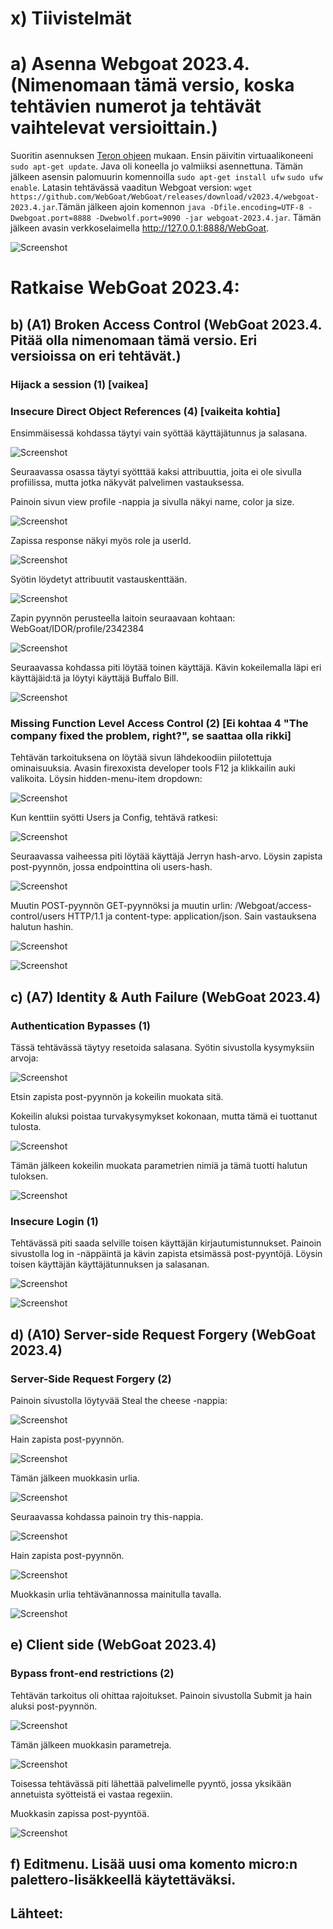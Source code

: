 # x) Tiivistelmät

# a) Asenna Webgoat 2023.4. (Nimenomaan tämä versio, koska tehtävien numerot ja tehtävät vaihtelevat versioittain.)

Suoritin asennuksen [Teron ohjeen](https://terokarvinen.com/2023/webgoat-2023-4-ethical-web-hacking/) mukaan. Ensin päivitin virtuaalikoneeni `sudo apt-get update`. Java oli koneella jo valmiiksi asennettuna. Tämän jälkeen asensin palomuurin komennoilla `sudo apt-get install ufw` `sudo ufw enable`. Latasin tehtävässä vaaditun Webgoat version: `wget https://github.com/WebGoat/WebGoat/releases/download/v2023.4/webgoat-2023.4.jar`.Tämän jälkeen ajoin komennon `java -Dfile.encoding=UTF-8 -Dwebgoat.port=8888 -Dwebwolf.port=9090 -jar webgoat-2023.4.jar`. Tämän jälkeen avasin verkkoselaimella http://127.0.0.1:8888/WebGoat.

![Screenshot](https://github.com/user-attachments/assets/dc396085-bedb-4ee4-82f2-762e6d7173aa)


# Ratkaise WebGoat 2023.4:
## b) (A1) Broken Access Control (WebGoat 2023.4. Pitää olla nimenomaan tämä versio. Eri versioissa on eri tehtävät.)

### Hijack a session (1) [vaikea]

### Insecure Direct Object References (4) [vaikeita kohtia]

Ensimmäisessä kohdassa täytyi vain syöttää käyttäjätunnus ja salasana.

![Screenshot](https://github.com/user-attachments/assets/a32a8cf4-0e65-4a53-b8ac-f0f21e1580ef)

Seuraavassa osassa täytyi syötttää kaksi attribuuttia, joita ei ole sivulla profiilissa, mutta jotka näkyvät palvelimen vastauksessa. 

Painoin sivun view profile -nappia ja sivulla näkyi name, color ja size. 

![Screenshot](https://github.com/user-attachments/assets/6e206d67a94a-4bbb-9cec-2bca1b19b4ac)

Zapissa response näkyi myös role ja userId. 

![Screenshot](https://github.com/user-attachments/assets/4638ec86-c7b1-4c22-8ff9-d207a80d42bc)

Syötin löydetyt attribuutit vastauskenttään.

![Screenshot](https://github.com/user-attachments/assets/4b8fbdca-33ab-4ef6-9e20-2c095bcc14ed)

Zapin pyynnön perusteella laitoin seuraavaan kohtaan: WebGoat/IDOR/profile/2342384

![Screenshot](https://github.com/user-attachments/assets/92d6a54d-7026-4e82-af78-5c88b0d7050e)

Seuraavassa kohdassa piti löytää toinen käyttäjä. Kävin kokeilemalla läpi eri käyttäjäid:tä ja löytyi käyttäjä Buffalo Bill. 

![Screenshot](https://github.com/user-attachments/assets/e4d89d5e-3e57-44cc-9bc3-ca76f569d9ec)


### Missing Function Level Access Control (2) [Ei kohtaa 4 "The company fixed the problem, right?", se saattaa olla rikki]

Tehtävän tarkoituksena on löytää sivun lähdekoodiin piilotettuja ominaisuuksia. Avasin firexoxista developer tools F12 ja klikkailin auki valikoita. Löysin hidden-menu-item dropdown:

![Screenshot](https://github.com/user-attachments/assets/ed319f29-1395-4004-8ceb-6e343c6ac447)

Kun kenttiin syötti Users ja Config, tehtävä ratkesi:

![Screenshot](https://github.com/user-attachments/assets/34a09aac-e8f7-4394-a91a-b096b87b7008)

Seuraavassa vaiheessa piti löytää käyttäjä Jerryn hash-arvo. Löysin zapista post-pyynnön, jossa endpointtina oli users-hash. 

![Screenshot](https://github.com/user-attachments/assets/bd06a1ba-603c-437a-bc75-72b58422d82b)

Muutin POST-pyynnön GET-pyynnöksi ja muutin urlin: /Webgoat/access-control/users HTTP/1.1 ja content-type: application/json. Sain vastauksena halutun hashin.

![Screenshot](https://github.com/user-attachments/assets/0f62b298-1bc6-4f7c-943f-67099aa766b7)

![Screenshot](https://github.com/user-attachments/assets/55989912-a7b6-43ed-a703-8d2ca5be83d1)


## c) (A7) Identity & Auth Failure (WebGoat 2023.4)

### Authentication Bypasses (1)

Tässä tehtävässä täytyy resetoida salasana. Syötin sivustolla kysymyksiin arvoja:

![Screenshot](https://github.com/user-attachments/assets/8d7e8792-d1ad-4dda-a426-278a0ef8add2)

Etsin zapista post-pyynnön ja kokeilin muokata sitä. 

Kokeilin aluksi poistaa turvakysymykset kokonaan, mutta tämä ei tuottanut tulosta. 

![Screenshot](https://github.com/user-attachments/assets/39cdd881-5542-488f-8362-d299d6bb1ea9)

Tämän jälkeen kokeilin muokata parametrien nimiä ja tämä tuotti halutun tuloksen.

![Screenshot](https://github.com/user-attachments/assets/fc204775-73a8-498b-9bc1-2915c29ec2cb)



### Insecure Login (1)

Tehtävässä piti saada selville toisen käyttäjän kirjautumistunnukset. Painoin sivustolla log in -näppäintä ja kävin zapista etsimässä post-pyyntöjä. Löysin toisen käyttäjän käyttäjätunnuksen ja salasanan.

![Screenshot](https://github.com/user-attachments/assets/2c74ffc9-960b-44d3-9315-cb6bf4321b26)

![Screenshot](https://github.com/user-attachments/assets/9ddac82e-1010-4da0-8950-95eb31413adc)


## d) (A10) Server-side Request Forgery (WebGoat 2023.4)
### Server-Side Request Forgery (2)

Painoin sivustolla löytyvää Steal the cheese -nappia:

![Screenshot](https://github.com/user-attachments/assets/00f2250e-3d3d-4f43-8a18-87858eea3c39)

Hain zapista post-pyynnön.

![Screenshot](https://github.com/user-attachments/assets/5c92b2c7-db99-4514-aa11-b2be4a22c054)

Tämän jälkeen muokkasin urlia. 

![Screenshot](https://github.com/user-attachments/assets/492203c5-b9fb-4834-a08c-2f4956b4e537)

Seuraavassa kohdassa painoin try this-nappia.

![Screenshot](https://github.com/user-attachments/assets/49e7977a-e2a8-4a23-a169-d974778ebdff)

Hain zapista post-pyynnön.

![Screenshot](https://github.com/user-attachments/assets/66bc7121-2c73-4bec-a92c-f1ba7acfb5c6)

Muokkasin urlia tehtävänannossa mainitulla tavalla.

![Screenshot](https://github.com/user-attachments/assets/0b89aff7-ca20-4e33-91ab-72c3e6913fb2)


## e) Client side (WebGoat 2023.4)
### Bypass front-end restrictions (2)

Tehtävän tarkoitus oli ohittaa rajoitukset. Painoin sivustolla Submit ja hain aluksi post-pyynnön.


![Screenshot](https://github.com/user-attachments/assets/4a31451a-162d-4fd4-8438-3d5240ae5b3a)

Tämän jälkeen muokkasin parametreja.

![Screenshot](https://github.com/user-attachments/assets/2471ab48-bc22-4e35-bb8d-b9d6c9060c6f)

Toisessa tehtävässä piti lähettää palvelimelle pyyntö, jossa yksikään annetuista syötteistä ei vastaa regexiin. 

Muokkasin zapissa post-pyyntöä. 

![Screenshot](https://github.com/user-attachments/assets/074365ef-0d2f-40da-a2c5-fc8cf2b0363e)


## f) Editmenu. Lisää uusi oma komento micro:n palettero-lisäkkeellä käytettäväksi.

## Lähteet:
